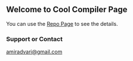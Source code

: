 ## Welcome to Cool Compiler Page

You can use the [Repo Page](https://github.com/AAdvari/compiler-phase3) to see the details.


### Support or Contact
  amiradvari@gmail.com
